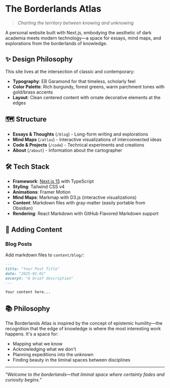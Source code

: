 # The Borderlands Atlas

> *Charting the territory between knowing and unknowing*

A personal website built with Next.js, embodying the aesthetic of dark academia meets modern technology—a space for essays, mind maps, and explorations from the borderlands of knowledge.

## ✨ Design Philosophy

This site lives at the intersection of classic and contemporary:
- **Typography**: EB Garamond for that timeless, scholarly feel
- **Color Palette**: Rich burgundy, forest greens, warm parchment tones with gold/brass accents
- **Layout**: Clean centered content with ornate decorative elements at the edges

## 🗺️ Structure

- **Essays & Thoughts** (`/blog`) - Long-form writing and explorations
- **Mind Maps** (`/atlas`) - Interactive visualizations of interconnected ideas
- **Code & Projects** (`/code`) - Technical experiments and creations
- **About** (`/about`) - Information about the cartographer

## 🛠️ Tech Stack

- **Framework**: [Next.js 15](https://nextjs.org/) with TypeScript
- **Styling**: Tailwind CSS v4
- **Animations**: Framer Motion
- **Mind Maps**: Markmap with D3.js (interactive visualizations)
- **Content**: Markdown files with gray-matter (easily portable from Obsidian)
- **Rendering**: React Markdown with GitHub Flavored Markdown support

## 📝 Adding Content

### Blog Posts

Add markdown files to `content/blog/`:

```markdown
---
title: "Your Post Title"
date: "2025-01-01"
excerpt: "A brief description"
---

Your content here...
```

## 📚 Philosophy

The Borderlands Atlas is inspired by the concept of epistemic humility—the recognition that the edge of knowledge is where the most interesting work happens. It's a space for:

- Mapping what we know
- Acknowledging what we don't
- Planning expeditions into the unknown
- Finding beauty in the liminal spaces between disciplines

---

*"Welcome to the borderlands—that liminal space where certainty fades and curiosity begins."*
